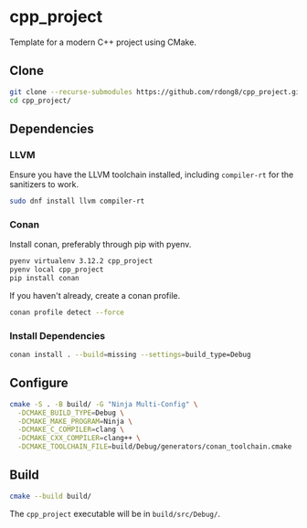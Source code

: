 # cpp_project
Template for a modern C++ project using CMake.

## Clone
```bash
git clone --recurse-submodules https://github.com/rdong8/cpp_project.git
cd cpp_project/
```

## Dependencies

### LLVM

Ensure you have the LLVM toolchain installed, including `compiler-rt` for the sanitizers to work.

```bash
sudo dnf install llvm compiler-rt
```

### Conan

Install conan, preferably through pip with pyenv.

```bash
pyenv virtualenv 3.12.2 cpp_project
pyenv local cpp_project
pip install conan
```

If you haven't already, create a conan profile.

```bash
conan profile detect --force
```

### Install Dependencies

```bash
conan install . --build=missing --settings=build_type=Debug
```

## Configure

```bash
cmake -S . -B build/ -G "Ninja Multi-Config" \
  -DCMAKE_BUILD_TYPE=Debug \
  -DCMAKE_MAKE_PROGRAM=Ninja \
  -DCMAKE_C_COMPILER=clang \
  -DCMAKE_CXX_COMPILER=clang++ \
  -DCMAKE_TOOLCHAIN_FILE=build/Debug/generators/conan_toolchain.cmake
```

## Build

```bash
cmake --build build/
```

The `cpp_project` executable will be in `build/src/Debug/`.
